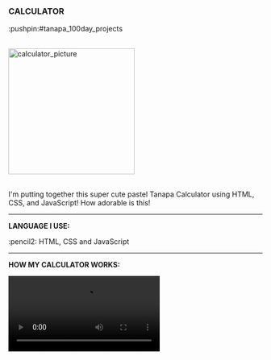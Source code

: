<div>
  <h3>CALCULATOR</h3> 
  <p>:pushpin:#tanapa_100day_projects</p>
  <br>
  <div>
    <img src="https://github.com/TanapaPalmer/CALCULATOR/assets/119079803/539e1086-d368-48f7-8ef8-799565edb5b0" alt="calculator_picture" height="250"/>
  </div>
  <br>
  <p>I'm putting together this super cute pastel Tanapa Calculator using HTML, CSS, and JavaScript! How adorable is this!</p>

  <hr>

  <div>
    <p><strong>LANGUAGE I USE:</strong></p>
    <p>:pencil2: HTML, CSS and JavaScript</p>
  </div>



  <hr>
  
  <div>
    <p><strong>HOW MY CALCULATOR WORKS:</strong></p>
    <video src="https://github.com/TanapaPalmer/CALCULATOR/assets/119079803/e5483321-1be8-43d4-92ad-ad67585d4ab7"></video>
  </div>
</div>



